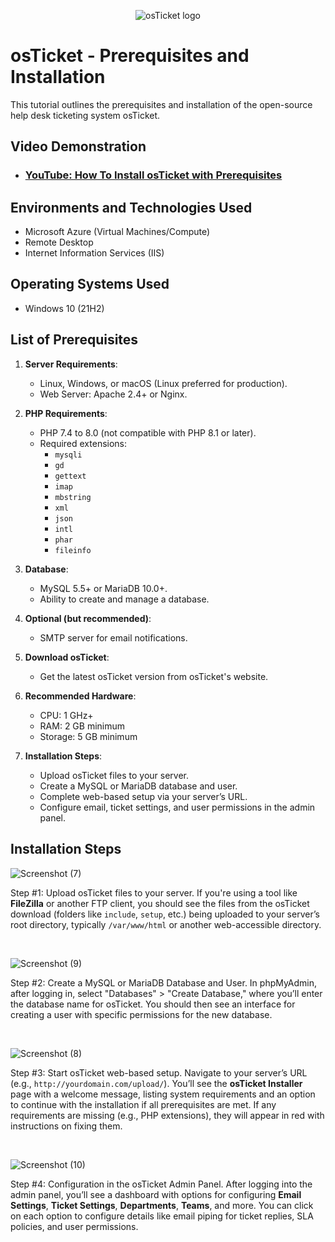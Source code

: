 <p align="center">
<img src="https://i.imgur.com/Clzj7Xs.png" alt="osTicket logo"/>
</p>

<h1>osTicket - Prerequisites and Installation</h1>
This tutorial outlines the prerequisites and installation of the open-source help desk ticketing system osTicket.<br />


<h2>Video Demonstration</h2>

- ### [YouTube: How To Install osTicket with Prerequisites](https://www.youtube.com/watch?v=WRr7XhbUlJg)

<h2>Environments and Technologies Used</h2>

- Microsoft Azure (Virtual Machines/Compute)
- Remote Desktop
- Internet Information Services (IIS)

<h2>Operating Systems Used </h2>

- Windows 10</b> (21H2)

<h2>List of Prerequisites</h2>

<div class="markdown prose w-full break-words dark:prose-invert light"></p><ol><li><p><strong>Server Requirements</strong>:</p><ul><li>Linux, Windows, or macOS (Linux preferred for production).</li><li>Web Server: Apache 2.4+ or Nginx.</li></ul></li><li><p><strong>PHP Requirements</strong>:</p><ul><li>PHP 7.4 to 8.0 (not compatible with PHP 8.1 or later).</li><li>Required extensions:<ul><li><code>mysqli</code></li><li><code>gd</code></li><li><code>gettext</code></li><li><code>imap</code></li><li><code>mbstring</code></li><li><code>xml</code></li><li><code>json</code></li><li><code>intl</code></li><li><code>phar</code></li><li><code>fileinfo</code></li></ul></li></ul></li><li><p><strong>Database</strong>:</p><ul><li>MySQL 5.5+ or MariaDB 10.0+.</li><li>Ability to create and manage a database.</li></ul></li><li><p><strong>Optional (but recommended)</strong>:</p><ul><li>SMTP server for email notifications.</li></ul></li><li><p><strong>Download osTicket</strong>:</p><ul><li>Get the latest osTicket version from <a rel="noopener" target="_new" style="--streaming-animation-state: var(--batch-play-state-1); --animation-rate: var(--batch-play-rate-1);"><span style="--animation-count: 3; --streaming-animation-state: var(--batch-play-state-2);">osTicket's</span><span style="--animation-count: 4; --streaming-animation-state: var(--batch-play-state-2);"> website</span></a>.</li></ul></li><li><p><strong>Recommended Hardware</strong>:</p><ul><li>CPU: 1 GHz+</li><li>RAM: 2 GB minimum</li><li>Storage: 5 GB minimum</li></ul></li><li><p><strong>Installation Steps</strong>:</p><ul><li>Upload osTicket files to your server.</li><li>Create a MySQL or MariaDB database and user.</li><li>Complete web-based setup via your server’s URL.</li><li>Configure email, ticket settings, and user permissions in the admin panel.</li></ul></li></ol><p>






<h2>Installation Steps</h2>

<p>
  
![Screenshot (7)](https://github.com/user-attachments/assets/c0a05d6c-4cac-4021-91eb-e0db2534c335)


  
</p>
<p>
Step #1: Upload osTicket files to your server. If you're using a tool like <strong>FileZilla</strong> or another FTP client, you should see the files from the osTicket download (folders like <code>include</code>, <code>setup</code>, etc.) being uploaded to your server’s root directory, typically <code>/var/www/html</code> or another web-accessible directory.
</p>
<br />

<p>
  
![Screenshot (9)](https://github.com/user-attachments/assets/581d3cbf-b6d7-49c1-b218-826a7bbd7065)


</p>
<p>
Step #2: Create a MySQL or MariaDB Database and User. In phpMyAdmin, after logging in, select "Databases" &gt; "Create Database," where you’ll enter the database name for osTicket. You should then see an interface for creating a user with specific permissions for the new database.
</p>
<br />

<p>
  
![Screenshot (8)](https://github.com/user-attachments/assets/ad9cd176-d92d-4675-9f09-2a0e38eb5443)


</p>
<p>
Step #3: Start osTicket web-based setup. Navigate to your server’s URL (e.g., <code>http://yourdomain.com/upload/</code>). You’ll see the <strong>osTicket Installer</strong> page with a welcome message, listing system requirements and an option to continue with the installation if all prerequisites are met. If any requirements are missing (e.g., PHP extensions), they will appear in red with instructions on fixing them.
</p>
<br />

<p>
  
![Screenshot (10)](https://github.com/user-attachments/assets/b21d3b1e-e5a7-4607-a243-94006f6a16c2)


</p>
<p>
Step #4: Configuration in the osTicket Admin Panel. After logging into the admin panel, you’ll see a dashboard with options for configuring <strong>Email Settings</strong>, <strong>Ticket Settings</strong>, <strong>Departments</strong>, <strong>Teams</strong>, and more. You can click on each option to configure details like email piping for ticket replies, SLA policies, and user permissions.
</p>
<br />

